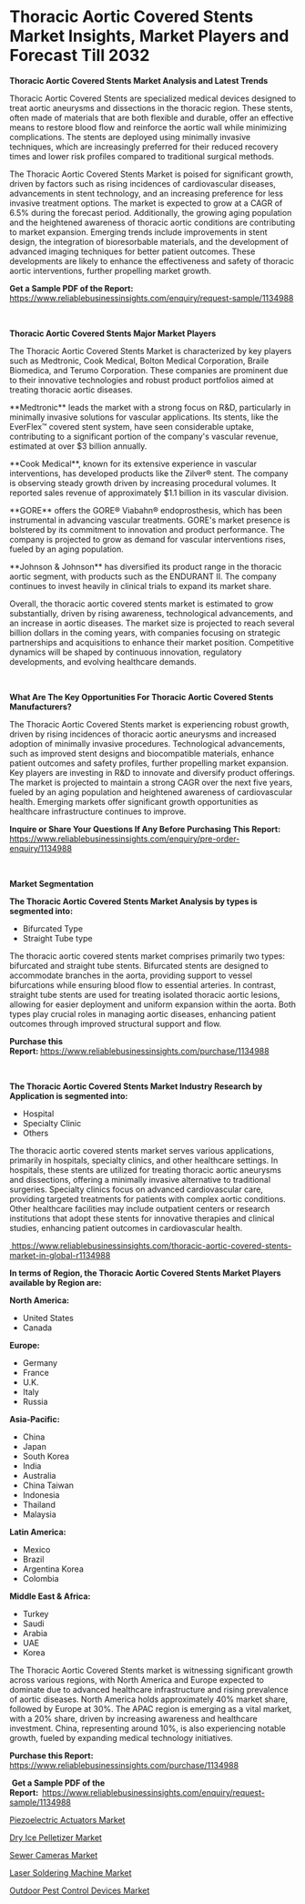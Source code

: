 <p><h1>Thoracic Aortic Covered Stents Market Insights, Market Players and Forecast Till 2032</h1></p><p><strong>Thoracic Aortic Covered Stents Market Analysis and Latest Trends</strong></p>
<p><p>Thoracic Aortic Covered Stents are specialized medical devices designed to treat aortic aneurysms and dissections in the thoracic region. These stents, often made of materials that are both flexible and durable, offer an effective means to restore blood flow and reinforce the aortic wall while minimizing complications. The stents are deployed using minimally invasive techniques, which are increasingly preferred for their reduced recovery times and lower risk profiles compared to traditional surgical methods.</p><p>The Thoracic Aortic Covered Stents Market is poised for significant growth, driven by factors such as rising incidences of cardiovascular diseases, advancements in stent technology, and an increasing preference for less invasive treatment options. The market is expected to grow at a CAGR of 6.5% during the forecast period. Additionally, the growing aging population and the heightened awareness of thoracic aortic conditions are contributing to market expansion. Emerging trends include improvements in stent design, the integration of bioresorbable materials, and the development of advanced imaging techniques for better patient outcomes. These developments are likely to enhance the effectiveness and safety of thoracic aortic interventions, further propelling market growth.</p></p>
<p><strong>Get a Sample PDF of the Report:&nbsp;</strong> <a href="https://www.reliablebusinessinsights.com/enquiry/request-sample/1134988?utm_campaign=2662&utm_medium=2&utm_source=Github&utm_content=ia&utm_term=25032025&utm_id=thoracic-aortic-covered-stents">https://www.reliablebusinessinsights.com/enquiry/request-sample/1134988</a></p>
<p>&nbsp;</p>
<p><strong>Thoracic Aortic Covered Stents Major Market Players</strong></p>
<p><p>The Thoracic Aortic Covered Stents Market is characterized by key players such as Medtronic, Cook Medical, Bolton Medical Corporation, Braile Biomedica, and Terumo Corporation. These companies are prominent due to their innovative technologies and robust product portfolios aimed at treating thoracic aortic diseases.</p><p>**Medtronic** leads the market with a strong focus on R&D, particularly in minimally invasive solutions for vascular applications. Its stents, like the EverFlex™ covered stent system, have seen considerable uptake, contributing to a significant portion of the company's vascular revenue, estimated at over $3 billion annually.</p><p>**Cook Medical**, known for its extensive experience in vascular interventions, has developed products like the Zilver® stent. The company is observing steady growth driven by increasing procedural volumes. It reported sales revenue of approximately $1.1 billion in its vascular division.</p><p>**GORE** offers the GORE® Viabahn® endoprosthesis, which has been instrumental in advancing vascular treatments. GORE's market presence is bolstered by its commitment to innovation and product performance. The company is projected to grow as demand for vascular interventions rises, fueled by an aging population.</p><p>**Johnson & Johnson** has diversified its product range in the thoracic aortic segment, with products such as the ENDURANT II. The company continues to invest heavily in clinical trials to expand its market share.</p><p>Overall, the thoracic aortic covered stents market is estimated to grow substantially, driven by rising awareness, technological advancements, and an increase in aortic diseases. The market size is projected to reach several billion dollars in the coming years, with companies focusing on strategic partnerships and acquisitions to enhance their market position. Competitive dynamics will be shaped by continuous innovation, regulatory developments, and evolving healthcare demands.</p></p>
<p>&nbsp;</p>
<p><strong>What Are The Key Opportunities For Thoracic Aortic Covered Stents Manufacturers?</strong></p>
<p><p>The Thoracic Aortic Covered Stents market is experiencing robust growth, driven by rising incidences of thoracic aortic aneurysms and increased adoption of minimally invasive procedures. Technological advancements, such as improved stent designs and biocompatible materials, enhance patient outcomes and safety profiles, further propelling market expansion. Key players are investing in R&D to innovate and diversify product offerings. The market is projected to maintain a strong CAGR over the next five years, fueled by an aging population and heightened awareness of cardiovascular health. Emerging markets offer significant growth opportunities as healthcare infrastructure continues to improve.</p></p>
<p><strong>Inquire or Share Your Questions If Any Before Purchasing This Report:</strong> <a href="https://www.reliablebusinessinsights.com/enquiry/pre-order-enquiry/1134988?utm_campaign=2662&utm_medium=2&utm_source=Github&utm_content=ia&utm_term=25032025&utm_id=thoracic-aortic-covered-stents">https://www.reliablebusinessinsights.com/enquiry/pre-order-enquiry/1134988</a></p>
<p>&nbsp;</p>
<p><strong>Market Segmentation</strong></p>
<p><strong>The Thoracic Aortic Covered Stents Market Analysis by types is segmented into:</strong></p>
<p><ul><li>Bifurcated Type</li><li>Straight Tube type</li></ul></p>
<p><p>The thoracic aortic covered stents market comprises primarily two types: bifurcated and straight tube stents. Bifurcated stents are designed to accommodate branches in the aorta, providing support to vessel bifurcations while ensuring blood flow to essential arteries. In contrast, straight tube stents are used for treating isolated thoracic aortic lesions, allowing for easier deployment and uniform expansion within the aorta. Both types play crucial roles in managing aortic diseases, enhancing patient outcomes through improved structural support and flow.</p></p>
<p><strong>Purchase this Report:&nbsp;</strong><a href="https://www.reliablebusinessinsights.com/purchase/1134988?utm_campaign=2662&utm_medium=2&utm_source=Github&utm_content=ia&utm_term=25032025&utm_id=thoracic-aortic-covered-stents">https://www.reliablebusinessinsights.com/purchase/1134988</a></p>
<p>&nbsp;</p>
<p><strong>The Thoracic Aortic Covered Stents Market Industry Research by Application is segmented into:</strong></p>
<p><ul><li>Hospital</li><li>Specialty Clinic</li><li>Others</li></ul></p>
<p><p>The thoracic aortic covered stents market serves various applications, primarily in hospitals, specialty clinics, and other healthcare settings. In hospitals, these stents are utilized for treating thoracic aortic aneurysms and dissections, offering a minimally invasive alternative to traditional surgeries. Specialty clinics focus on advanced cardiovascular care, providing targeted treatments for patients with complex aortic conditions. Other healthcare facilities may include outpatient centers or research institutions that adopt these stents for innovative therapies and clinical studies, enhancing patient outcomes in cardiovascular health.</p></p>
<p><a href="https://www.reliablebusinessinsights.com/thoracic-aortic-covered-stents-market-in-global-r1134988?utm_campaign=2662&utm_medium=2&utm_source=Github&utm_content=ia&utm_term=25032025&utm_id=thoracic-aortic-covered-stents">&nbsp;https://www.reliablebusinessinsights.com/thoracic-aortic-covered-stents-market-in-global-r1134988</a></p>
<p><strong>In terms of Region, the Thoracic Aortic Covered Stents Market Players available by Region are:</strong></p>
<p>
    <p> <strong> North America: </strong>
        <ul>
            <li>United States</li>
            <li>Canada</li>
        </ul>
        </p> 
    <p> <strong> Europe: </strong>
        <ul>
            <li>Germany</li>
            <li>France</li>
            <li>U.K.</li>
            <li>Italy</li>
            <li>Russia</li>
        </ul>
        </p> 
    <p> <strong> Asia-Pacific: </strong>
        <ul>
            <li>China</li>
            <li>Japan</li>
            <li>South Korea</li>
            <li>India</li>
            <li>Australia</li>
            <li>China Taiwan</li>
            <li>Indonesia</li>
            <li>Thailand</li>
            <li>Malaysia</li>
        </ul>
        </p> 
    <p> <strong> Latin America: </strong>
        <ul>
            <li>Mexico</li>
            <li>Brazil</li>
            <li>Argentina Korea</li>
            <li>Colombia</li>
        </ul>
        </p> 
    <p> <strong> Middle East & Africa: </strong>
        <ul>
            <li>Turkey</li>
            <li>Saudi</li>
            <li>Arabia</li>
            <li>UAE</li>
            <li>Korea</li>
        </ul>
    </p>
    </p>
<p><p>The Thoracic Aortic Covered Stents market is witnessing significant growth across various regions, with North America and Europe expected to dominate due to advanced healthcare infrastructure and rising prevalence of aortic diseases. North America holds approximately 40% market share, followed by Europe at 30%. The APAC region is emerging as a vital market, with a 20% share, driven by increasing awareness and healthcare investment. China, representing around 10%, is also experiencing notable growth, fueled by expanding medical technology initiatives.</p></p>
<p><strong>Purchase this Report: </strong><a href="https://www.reliablebusinessinsights.com/purchase/1134988?utm_campaign=2662&utm_medium=2&utm_source=Github&utm_content=ia&utm_term=25032025&utm_id=thoracic-aortic-covered-stents">https://www.reliablebusinessinsights.com/purchase/1134988</a></p>
<p>&nbsp;<strong>Get a Sample PDF of the Report:&nbsp;&nbsp;</strong><a href="https://www.reliablebusinessinsights.com/enquiry/request-sample/1134988?utm_campaign=2662&utm_medium=2&utm_source=Github&utm_content=ia&utm_term=25032025&utm_id=thoracic-aortic-covered-stents">https://www.reliablebusinessinsights.com/enquiry/request-sample/1134988</a></p>
<p><strong></strong></p>
<p><p><a href="https://www.linkedin.com/pulse/analyzing-piezoelectric-actuators-market-2025-2032-comprehensive-k1tkc?utm_campaign=2662&utm_medium=2&utm_source=Github&utm_content=ia&utm_term=25032025&utm_id=thoracic-aortic-covered-stents">Piezoelectric Actuators Market</a></p><p><a href="https://www.linkedin.com/pulse/future-dry-ice-pelletizer-market-structural-insights-cagr-wu7wc?utm_campaign=2662&utm_medium=2&utm_source=Github&utm_content=ia&utm_term=25032025&utm_id=thoracic-aortic-covered-stents">Dry Ice Pelletizer Market</a></p><p><a href="https://www.linkedin.com/pulse/global-sewer-cameras-market-size-growth-outlook-including-vdtqc?utm_campaign=2662&utm_medium=2&utm_source=Github&utm_content=ia&utm_term=25032025&utm_id=thoracic-aortic-covered-stents">Sewer Cameras Market</a></p><p><a href="https://www.linkedin.com/pulse/laser-soldering-machine-market-research-key-insights-driving-xyvnc?utm_campaign=2662&utm_medium=2&utm_source=Github&utm_content=ia&utm_term=25032025&utm_id=thoracic-aortic-covered-stents">Laser Soldering Machine Market</a></p><p><a href="https://www.linkedin.com/pulse/growth-projections-outdoor-pest-control-devices-market-expected-62fgc?utm_campaign=2662&utm_medium=2&utm_source=Github&utm_content=ia&utm_term=25032025&utm_id=thoracic-aortic-covered-stents">Outdoor Pest Control Devices Market</a></p></p>
